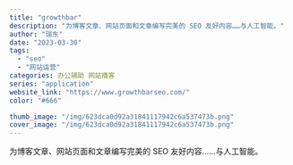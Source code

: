 ```yaml
---
title: "growthbar"
description: "为博客文章、网站页面和文章编写完美的 SEO 友好内容……与人工智能。"
author: "瑞东"
date: "2023-03-30"
tags:
  - "seo"
  - "网站运营"
categories: 办公辅助 网站播客
series: "application"
website_link: "https://www.growthbarseo.com/"
color: "#666"

thumb_image: "/img/623dca0d92a31841117942c6a537473b.png"
cover_image: "/img/623dca0d92a31841117942c6a537473b.png"
---
```


为博客文章、网站页面和文章编写完美的 SEO 友好内容……与人工智能。